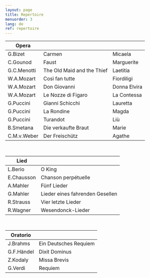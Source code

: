 ```yaml
---
layout: page
title: Repertoire
menuorder: 3
lang: de
ref: repertoire
---
```



|Opera | | |
| -------- | ----- | ---- |
| G.Bizet | Carmen | Micaela |
| C.Gounod | Faust | Marguerite |
| G.C.Menotti | The Old Maid and the Thief | Laetitia |
| W.A.Mozart | Così fan tutte | Fiordiligi |
| W.A.Mozart | Don Giovanni | Donna Elvira |
| W.A.Mozart | Le Nozze di Figaro | La Contessa |
| G.Puccini | Gianni Schicchi | Lauretta |
| G.Puccini | La Rondine | Magda |
| G.Puccini | Turandot | Liù |
| B.Smetana | Die verkaufte Braut | Marie |
| C.M.v.Weber | Der Freischütz | Agathe |

&nbsp;

| Lied| |
| -------- | ----- |
| L.Berio | O King |
| E.Chausson | Chanson perpétuelle |
| A.Mahler | Fünf Lieder |
| G.Mahler | Lieder eines fahrenden Gesellen |
| R.Strauss | Vier letzte Lieder |
| R.Wagner | Wesendonck-Lieder |

&nbsp;

| Oratorio| |
| -------- | ----- |
| J.Brahms | Ein Deutsches Requiem |
| G.F.Händel | Dixit Dominus |
| Z.Kodaly| Missa Brevis |
| G.Verdi | Requiem |
